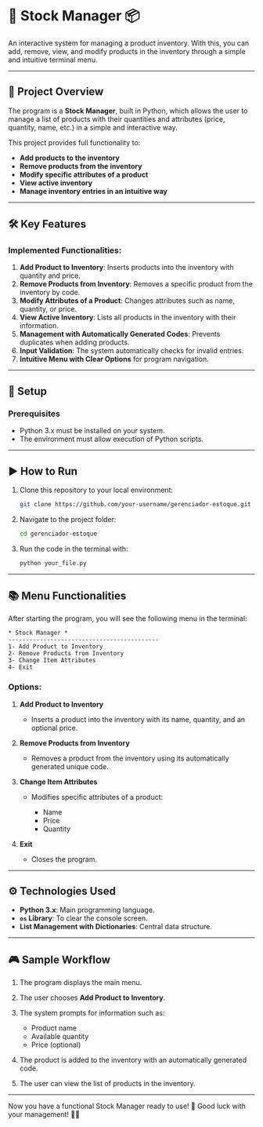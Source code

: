 # 🛒 **Stock Manager** 📦

An interactive system for managing a product inventory. With this, you can add, remove, view, and modify products in the inventory through a simple and intuitive terminal menu.

---

## 🚀 **Project Overview**

The program is a **Stock Manager**, built in Python, which allows the user to manage a list of products with their quantities and attributes (price, quantity, name, etc.) in a simple and interactive way.

This project provides full functionality to:

* **Add products to the inventory**
* **Remove products from the inventory**
* **Modify specific attributes of a product**
* **View active inventory**
* **Manage inventory entries in an intuitive way**

---

## 🛠️ **Key Features**

### Implemented Functionalities:

1. **Add Product to Inventory**: Inserts products into the inventory with quantity and price.
2. **Remove Products from Inventory**: Removes a specific product from the inventory by code.
3. **Modify Attributes of a Product**: Changes attributes such as name, quantity, or price.
4. **View Active Inventory**: Lists all products in the inventory with their information.
5. **Management with Automatically Generated Codes**: Prevents duplicates when adding products.
6. **Input Validation**: The system automatically checks for invalid entries.
7. **Intuitive Menu with Clear Options** for program navigation.

---

## 💾 **Setup**

### Prerequisites

* Python 3.x must be installed on your system.
* The environment must allow execution of Python scripts.

---

## ▶️ **How to Run**

1. Clone this repository to your local environment:

   ```bash
   git clone https://github.com/your-username/gerenciador-estoque.git
   ```

2. Navigate to the project folder:

   ```bash
   cd gerenciador-estoque
   ```

3. Run the code in the terminal with:

   ```bash
   python your_file.py
   ```

---

## 📚 **Menu Functionalities**

After starting the program, you will see the following menu in the terminal:

```
* Stock Manager *
-------------------------------------------
1- Add Product to Inventory
2- Remove Products from Inventory
3- Change Item Attributes
4- Exit
```

### Options:

1. **Add Product to Inventory**

   * Inserts a product into the inventory with its name, quantity, and an optional price.

2. **Remove Products from Inventory**

   * Removes a product from the inventory using its automatically generated unique code.

3. **Change Item Attributes**

   * Modifies specific attributes of a product:

     * Name
     * Price
     * Quantity

4. **Exit**

   * Closes the program.

---

## ⚙️ **Technologies Used**

* **Python 3.x**: Main programming language.
* **`os` Library**: To clear the console screen.
* **List Management with Dictionaries**: Central data structure.

---

## 🎮 **Sample Workflow**

1. The program displays the main menu.
2. The user chooses **Add Product to Inventory**.
3. The system prompts for information such as:

   * Product name
   * Available quantity
   * Price (optional)
4. The product is added to the inventory with an automatically generated code.
5. The user can view the list of products in the inventory.

---

Now you have a functional Stock Manager ready to use! 🚀 Good luck with your management! 🛒✨
